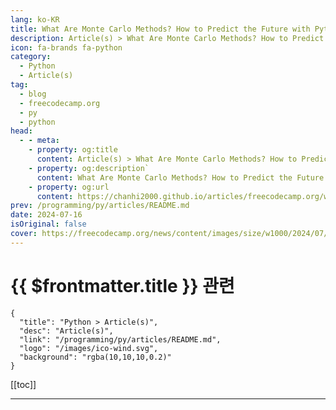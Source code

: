 ```yaml
---
lang: ko-KR
title: What Are Monte Carlo Methods? How to Predict the Future with Python Simulations
description: Article(s) > What Are Monte Carlo Methods? How to Predict the Future with Python Simulations
icon: fa-brands fa-python
category: 
  - Python
  - Article(s)
tag: 
  - blog
  - freecodecamp.org
  - py
  - python
head:
  - - meta:
    - property: og:title
      content: Article(s) > What Are Monte Carlo Methods? How to Predict the Future with Python Simulations
    - property: og:description`
      content: What Are Monte Carlo Methods? How to Predict the Future with Python Simulations
    - property: og:url
      content: https://chanhi2000.github.io/articles/freecodecamp.org/what-are-monte-carlo-methods.html
prev: /programming/py/articles/README.md
date: 2024-07-16
isOriginal: false
cover: https://freecodecamp.org/news/content/images/size/w1000/2024/07/pexels-matej-117839-716661.jpg
---
```


# {{ $frontmatter.title }} 관련

```component VPCard
{
  "title": "Python > Article(s)",
  "desc": "Article(s)",
  "link": "/programming/py/articles/README.md",
  "logo": "/images/ico-wind.svg",
  "background": "rgba(10,10,10,0.2)"
}
```

[[toc]]

---

<SiteInfo
  name="What Are Monte Carlo Methods? How to Predict the Future with Python Simulations"
  desc=" -0.5 × (x2 + y2)..."
  url="https://freecodecamp.org/news/what-are-monte-carlo-methods/"
  logo="https://cdn.freecodecamp.org/universal/favicons/favicon.ico"
  preview="https://freecodecamp.org/news/content/images/size/w1000/2024/07/pexels-matej-117839-716661.jpg"/>

<!-- TODO: 작성 -->


